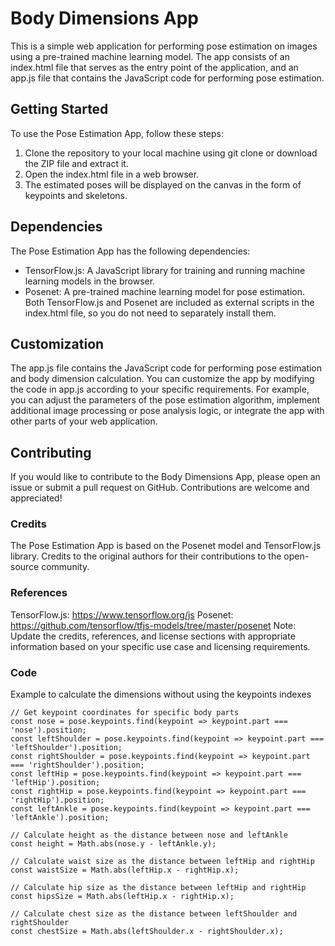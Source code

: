 # Body Dimensions App
This is a simple web application for performing pose estimation on images using a pre-trained machine learning model. The app consists of an index.html file that serves as the entry point of the application, and an app.js file that contains the JavaScript code for performing pose estimation.

## Getting Started
To use the Pose Estimation App, follow these steps:

1. Clone the repository to your local machine using git clone or download the ZIP file and extract it.
2. Open the index.html file in a web browser.
3. The estimated poses will be displayed on the canvas in the form of keypoints and skeletons.
## Dependencies
The Pose Estimation App has the following dependencies:

* TensorFlow.js: A JavaScript library for training and running machine learning models in the browser.
* Posenet: A pre-trained machine learning model for pose estimation.
Both TensorFlow.js and Posenet are included as external scripts in the index.html file, so you do not need to separately install them.

## Customization
The app.js file contains the JavaScript code for performing pose estimation and body dimension calculation. You can customize the app by modifying the code in app.js according to your specific requirements. For example, you can adjust the parameters of the pose estimation algorithm, implement additional image processing or pose analysis logic, or integrate the app with other parts of your web application.

## Contributing
If you would like to contribute to the Body Dimensions App, please open an issue or submit a pull request on GitHub. Contributions are welcome and appreciated!

### Credits
The Pose Estimation App is based on the Posenet model and TensorFlow.js library. Credits to the original authors for their contributions to the open-source community.

### References
TensorFlow.js: https://www.tensorflow.org/js
Posenet: https://github.com/tensorflow/tfjs-models/tree/master/posenet
Note: Update the credits, references, and license sections with appropriate information based on your specific use case and licensing requirements.

### Code
Example to calculate the dimensions without using the keypoints indexes
```
// Get keypoint coordinates for specific body parts
const nose = pose.keypoints.find(keypoint => keypoint.part === 'nose').position;
const leftShoulder = pose.keypoints.find(keypoint => keypoint.part === 'leftShoulder').position;
const rightShoulder = pose.keypoints.find(keypoint => keypoint.part === 'rightShoulder').position;
const leftHip = pose.keypoints.find(keypoint => keypoint.part === 'leftHip').position;
const rightHip = pose.keypoints.find(keypoint => keypoint.part === 'rightHip').position;
const leftAnkle = pose.keypoints.find(keypoint => keypoint.part === 'leftAnkle').position;

// Calculate height as the distance between nose and leftAnkle
const height = Math.abs(nose.y - leftAnkle.y);

// Calculate waist size as the distance between leftHip and rightHip
const waistSize = Math.abs(leftHip.x - rightHip.x);

// Calculate hip size as the distance between leftHip and rightHip
const hipsSize = Math.abs(leftHip.x - rightHip.x);

// Calculate chest size as the distance between leftShoulder and rightShoulder
const chestSize = Math.abs(leftShoulder.x - rightShoulder.x);
```